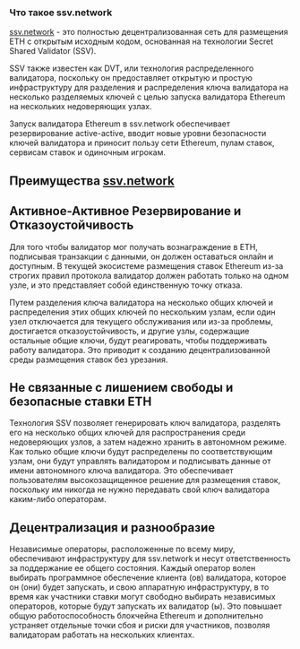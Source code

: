 ### Что такое ssv.network

<a href="https://ssv.network/">ssv.network</a> - это полностью децентрализованная сеть для размещения ETH с открытым исходным кодом, основанная на технологии Secret Shared Validator (SSV).

SSV также известен как DVT, или технология распределенного валидатора, поскольку он предоставляет открытую и простую инфраструктуру для разделения и распределения ключа валидатора на несколько разделяемых ключей с целью запуска валидатора Ethereum на нескольких недоверяющих узлах.

Запуск валидатора Ethereum в ssv.network обеспечивает резервирование active-active, вводит новые уровни безопасности ключей валидатора и приносит пользу сети Ethereum, пулам ставок, сервисам ставок и одиночным игрокам.

## Преимущества <a href="https://ssv.network/">ssv.network</a>
## Активное-Активное Резервирование и Отказоустойчивость

Для того чтобы валидатор мог получать вознаграждение в ETH, подписывая транзакции с данными, он должен оставаться онлайн и доступным. В текущей экосистеме размещения ставок Ethereum из-за строгих правил протокола валидатор должен работать только на одном узле, и это представляет собой единственную точку отказа. 

Путем разделения ключа валидатора на несколько общих ключей и распределения этих общих ключей по нескольким узлам, если один узел отключается для текущего обслуживания или из-за проблемы, достигается отказоустойчивость, и другие узлы, содержащие остальные общие ключи, будут реагировать, чтобы поддерживать работу валидатора. Это приводит к созданию децентрализованной среды размещения ставок без урезания.

## Не связанные с лишением свободы и безопасные ставки ETH

Технология SSV позволяет генерировать ключ валидатора, разделять его на несколько общих ключей для распространения среди недоверяющих узлов, а затем надежно хранить в автономном режиме. Как только общие ключи будут распределены по соответствующим узлам, они будут управлять валидатором и подписывать данные от имени автономного ключа валидатора. Это обеспечивает пользователям высокозащищенное решение для размещения ставок, поскольку им никогда не нужно передавать свой ключ валидатора каким-либо операторам.


## Децентрализация и разнообразие

Независимые операторы, расположенные по всему миру, обеспечивают инфраструктуру для ssv.network и несут ответственность за поддержание ее общего состояния. Каждый оператор волен выбирать программное обеспечение клиента (ов) валидатора, которое он (они) будет запускать, и свою аппаратную инфраструктуру, в то время как участники ставки могут свободно выбирать независимых операторов, которые будут запускать их валидатор (ы). Это повышает общую работоспособность блокчейна Ethereum и дополнительно устраняет отдельные точки сбоя и риски для участников, позволяя валидаторам работать на нескольких клиентах.
